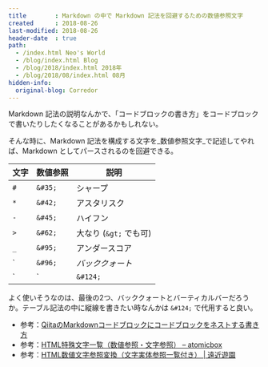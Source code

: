 ```yaml
---
title        : Markdown の中で Markdown 記法を回避するための数値参照文字
created      : 2018-08-26
last-modified: 2018-08-26
header-date  : true
path:
  - /index.html Neo's World
  - /blog/index.html Blog
  - /blog/2018/index.html 2018年
  - /blog/2018/08/index.html 08月
hidden-info:
  original-blog: Corredor
---
```


Markdown 記法の説明なんかで、「コードブロックの書き方」をコードブロックで書いたりしたくなることがあるかもしれない。

そんな時に、Markdown 記法を構成する文字を_数値参照文字_で記述してやれば、Markdown としてパースされるのを回避できる。

| 文字 | 数値参照 | 説明                   |
|------|----------|------------------------|
| `#`  | `&#35;`  | シャープ               |
| `*`  | `&#42;`  | アスタリスク           |
| `-`  | `&#45;`  | ハイフン               |
| `>`  | `&#62;`  | 大なり (`&gt;` でも可) |
| `_`  | `&#95;`  | アンダースコア         |
| \`   | `&#96;`  | _バッククォート_       |
| `|`  | `&#124;` | __バーティカルバー__   |

よく使いそうなのは、最後の2つ、バッククォートとバーティカルバーだろうか。テーブル記法の中に縦線を書きたい時なんかは `&#124;` で代用すると良い。

- 参考：[QiitaのMarkdownコードブロックにコードブロックをネストする書き方](https://qiita.com/ka215/items/b9c3e2c6b9d1c38c2cd9)
- 参考：[HTML特殊文字一覧（数値参照・文字参照） – atomicbox](http://atomicbox.tank.jp/special-character/)
- 参考：[HTML数値文字参照変換（文字実体参照一覧付き） | 遠近遊園](http://ochikochi.com/tool/character/)
